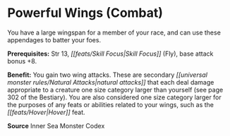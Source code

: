 ﻿---
cssclass: [feats]

---
# Powerful Wings (Combat)

You have a large wingspan for a member of your race, and can use these appendages to batter your foes.

**Prerequisites:** Str 13, _[[feats/Skill Focus|Skill Focus]]_ (Fly), base attack bonus +8.

**Benefit:** You gain two wing attacks. These are secondary _[[universal monster rules/Natural Attacks|natural attacks]]_ that each deal damage appropriate to a creature one size category larger than yourself (see page 302 of the Bestiary). You are also considered one size category larger for the purposes of any feats or abilities related to your wings, such as the _[[feats/Hover|Hover]]_ feat.

**Source** Inner Sea Monster Codex